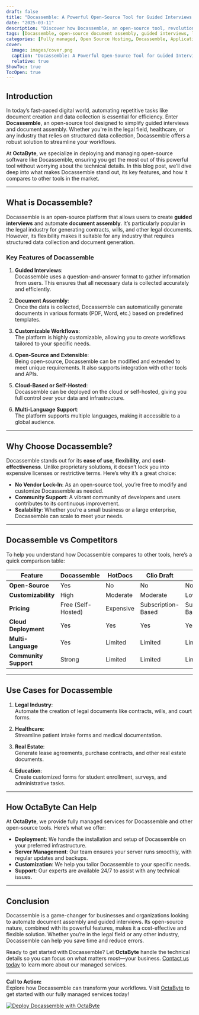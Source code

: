 ```yaml
---
draft: false
title: "Docassemble: A Powerful Open-Source Tool for Guided Interviews and Document Assembly"
date: "2025-03-11"
description: "Discover how Docassemble, an open-source tool, revolutionizes guided interviews and document assembly. Learn about its features, benefits, and how it compares to other tools in the market."
tags: [Docassemble, open-source document assembly, guided interviews, legal tech, document automation, open-source software, Docassemble vs competitors, managed open-source services]
categories: [Fully managed, Open Source Hosting, Docassemble, Applications, Others]
cover:
  image: images/cover.png
  caption: "Docassemble: A Powerful Open-Source Tool for Guided Interviews and Document Assembly"
  relative: true
ShowToc: true
TocOpen: true
---
```



## Introduction

In today’s fast-paced digital world, automating repetitive tasks like document creation and data collection is essential for efficiency. Enter **Docassemble**, an open-source tool designed to simplify guided interviews and document assembly. Whether you're in the legal field, healthcare, or any industry that relies on structured data collection, Docassemble offers a robust solution to streamline your workflows.

At **OctaByte**, we specialize in deploying and managing open-source software like Docassemble, ensuring you get the most out of this powerful tool without worrying about the technical details. In this blog post, we’ll dive deep into what makes Docassemble stand out, its key features, and how it compares to other tools in the market.

---

## What is Docassemble?

Docassemble is an open-source platform that allows users to create **guided interviews** and automate **document assembly**. It’s particularly popular in the legal industry for generating contracts, wills, and other legal documents. However, its flexibility makes it suitable for any industry that requires structured data collection and document generation.

### Key Features of Docassemble

1. **Guided Interviews**:  
   Docassemble uses a question-and-answer format to gather information from users. This ensures that all necessary data is collected accurately and efficiently.

2. **Document Assembly**:  
   Once the data is collected, Docassemble can automatically generate documents in various formats (PDF, Word, etc.) based on predefined templates.

3. **Customizable Workflows**:  
   The platform is highly customizable, allowing you to create workflows tailored to your specific needs.

4. **Open-Source and Extensible**:  
   Being open-source, Docassemble can be modified and extended to meet unique requirements. It also supports integration with other tools and APIs.

5. **Cloud-Based or Self-Hosted**:  
   Docassemble can be deployed on the cloud or self-hosted, giving you full control over your data and infrastructure.

6. **Multi-Language Support**:  
   The platform supports multiple languages, making it accessible to a global audience.

---

## Why Choose Docassemble?

Docassemble stands out for its **ease of use**, **flexibility**, and **cost-effectiveness**. Unlike proprietary solutions, it doesn’t lock you into expensive licenses or restrictive terms. Here’s why it’s a great choice:

- **No Vendor Lock-In**: As an open-source tool, you’re free to modify and customize Docassemble as needed.
- **Community Support**: A vibrant community of developers and users contributes to its continuous improvement.
- **Scalability**: Whether you’re a small business or a large enterprise, Docassemble can scale to meet your needs.

---

## Docassemble vs Competitors

To help you understand how Docassemble compares to other tools, here’s a quick comparison table:

| Feature                | Docassemble          | HotDocs               | Clio Draft            | Lawyaw                |
|------------------------|----------------------|-----------------------|-----------------------|-----------------------|
| **Open-Source**        | Yes                  | No                    | No                    | No                    |
| **Customizability**    | High                 | Moderate              | Moderate              | Low                   |
| **Pricing**            | Free (Self-Hosted)   | Expensive             | Subscription-Based    | Subscription-Based    |
| **Cloud Deployment**   | Yes                  | Yes                   | Yes                   | Yes                   |
| **Multi-Language**     | Yes                  | Limited               | Limited               | Limited               |
| **Community Support**  | Strong               | Limited               | Limited               | Limited               |

---

## Use Cases for Docassemble

1. **Legal Industry**:  
   Automate the creation of legal documents like contracts, wills, and court forms.

2. **Healthcare**:  
   Streamline patient intake forms and medical documentation.

3. **Real Estate**:  
   Generate lease agreements, purchase contracts, and other real estate documents.

4. **Education**:  
   Create customized forms for student enrollment, surveys, and administrative tasks.

---

## How OctaByte Can Help

At **OctaByte**, we provide fully managed services for Docassemble and other open-source tools. Here’s what we offer:

- **Deployment**: We handle the installation and setup of Docassemble on your preferred infrastructure.
- **Server Management**: Our team ensures your server runs smoothly, with regular updates and backups.
- **Customization**: We help you tailor Docassemble to your specific needs.
- **Support**: Our experts are available 24/7 to assist with any technical issues.

---

## Conclusion

Docassemble is a game-changer for businesses and organizations looking to automate document assembly and guided interviews. Its open-source nature, combined with its powerful features, makes it a cost-effective and flexible solution. Whether you’re in the legal field or any other industry, Docassemble can help you save time and reduce errors.

Ready to get started with Docassemble? Let **OctaByte** handle the technical details so you can focus on what matters most—your business. [Contact us today](https://octabyte.io) to learn more about our managed services.

---

**Call to Action:**  
Explore how Docassemble can transform your workflows. Visit [OctaByte](https://octabyte.io) to get started with our fully managed services today!

[![Deploy Docassemble with OctaByte](/images/deploy-on-octabyte.png)](https://octabyte.io/fully-managed-open-source-services/applications/others/docassemble)